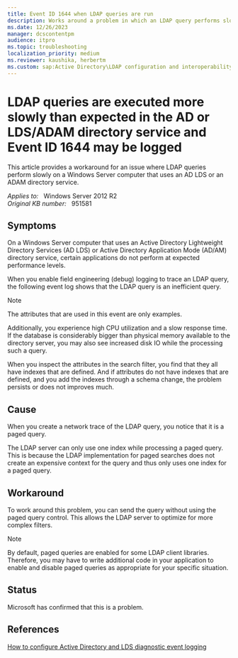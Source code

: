 ```yaml
---
title: Event ID 1644 when LDAP queries are run
description: Works around a problem in which an LDAP query performs slowly on a Windows Server 2003 or newer server that uses an AD LDS or an ADAM directory service.
ms.date: 12/26/2023
manager: dcscontentpm
audience: itpro
ms.topic: troubleshooting
localization_priority: medium
ms.reviewer: kaushika, herbertm
ms.custom: sap:Active Directory\LDAP configuration and interoperability, csstroubleshoot
---
```

# LDAP queries are executed more slowly than expected in the AD or LDS/ADAM directory service and Event ID 1644 may be logged

This article provides a workaround for an issue where LDAP queries perform slowly on a Windows Server computer that uses an AD LDS or an ADAM directory service.

_Applies to:_ &nbsp; Windows Server 2012 R2  
_Original KB number:_ &nbsp; 951581

## Symptoms

On a Windows Server computer that uses an Active Directory Lightweight Directory Services (AD LDS) or Active Directory Application Mode (AD/AM) directory service, certain applications do not perform at expected performance levels.

When you enable field engineering (debug) logging to trace an LDAP query, the following event log shows that the LDAP query is an inefficient query.

> [!NOTE]
> The attributes that are used in this event are only examples.

Additionally, you experience high CPU utilization and a slow response time. If the database is considerably bigger than physical memory available to the directory server, you may also see increased disk IO while the processing such a query.

When you inspect the attributes in the search filter, you find that they all have indexes that are defined. And if attributes do not have indexes that are defined, and you add the indexes through a schema change, the problem persists or does not improves much.

## Cause

When you create a network trace of the LDAP query, you notice that it is a paged query.

The LDAP server can only use one index while processing a paged query. This is because the LDAP implementation for paged searches does not create an expensive context for the query and thus only uses one index for a paged query.

## Workaround

To work around this problem, you can send the query without using the paged query control. This allows the LDAP server to optimize for more complex filters.

> [!NOTE]
> By default, paged queries are enabled for some LDAP client libraries. Therefore, you may have to write additional code in your application to enable and disable paged queries as appropriate for your specific situation.

## Status

Microsoft has confirmed that this is a problem.

## References

[How to configure Active Directory and LDS diagnostic event logging](configure-ad-and-lds-event-logging.md)
